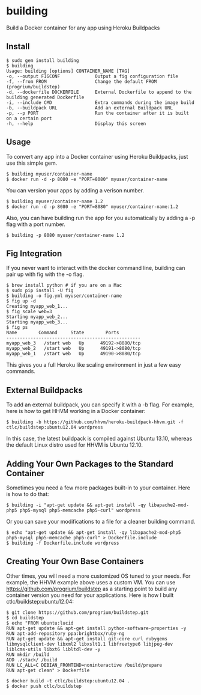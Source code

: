 building
==========
Build a Docker container for any app using Heroku Buildpacks

Install
-------

	$ sudo gem install building
	$ building
	Usage: building [options] CONTAINER_NAME [TAG]
    -o, --output FIGCONF             Output a fig configuration file
    -f, --from FROM                  Change the default FROM (progrium/buildstep)
    -d, --dockerfile DOCKERFILE      External Dockerfile to append to the building generated Dockerfile
    -i, --include CMD                Extra commands during the image build
    -b, --buildpack URL              Add an external Buildpack URL
    -p, --p PORT                     Run the container after it is built on a certain port
    -h, --help                       Display this screen

Usage
-----

To convert any app into a Docker container using Heroku Buildpacks, just use this simple gem.

	$ building myuser/container-name
	$ docker run -d -p 8080 -e "PORT=8080" myuser/container-name

You can version your apps by adding a verison number.

	$ building myuser/container-name 1.2
	$ docker run -d -p 8080 -e "PORT=8080" myuser/container-name:1.2

Also, you can have building run the app for you automatically by adding a -p flag with a port number.

	$ building -p 8080 myuser/container-name 1.2

Fig Integration
---------------

If you never want to interact with the docker command line, building can pair up with fig with the -o flag.
	
	$ brew install python # if you are on a Mac
	$ sudo pip install -U fig
	$ building -o fig.yml myuser/container-name
	$ fig up -d
	Creating myapp_web_1...
	$ fig scale web=3
	Starting myapp_web_2...
	Starting myapp_web_3...
	$ fig ps
    Name        Command     State        Ports      
    --------------------------------------------------
    myapp_web_3   /start web   Up      49192->8080/tcp 
    myapp_web_2   /start web   Up      49191->8080/tcp 
    myapp_web_1   /start web   Up      49190->8080/tcp 

This gives you a full Heroku like scaling environment in just a few easy commands.

External Buildpacks
-------------------

To add an external buildpack, you can specify it with a -b flag. For example, here is how to get HHVM working in a Docker container:

	$ building -b https://github.com/hhvm/heroku-buildpack-hhvm.git -f ctlc/buildstep:ubuntu12.04 wordpress

In this case, the latest buildpack is compiled against Ubuntu 13.10, whereas the default Linux distro used for HHVM is Ubuntu 12.10.

Adding Your Own Packages to the Standard Container
--------------------------------------------------

Sometimes you need a few more packages built-in to your container. Here is how to do that:

	$ building -i "apt-get update && apt-get install -qy libapache2-mod-php5 php5-mysql php5-memcache php5-curl" wordpress

Or you can save your modifications to a file for a cleaner building command.

	$ echo "apt-get update && apt-get install -qy libapache2-mod-php5 php5-mysql php5-memcache php5-curl" > Dockerfile.include
	$ building -f Dockerfile.include wordpress


Creating Your Own Base Containers
---------------------------------

Other times, you will need a more customized OS tuned to your needs. For example, the HHVM example above uses a custom VM. You can use https://github.com/progrium/buildstep as a starting point to build any container version you need for your applications. Here is how I built ctlc/buildstep:ubuntu12.04:

	$ git clone https://github.com/progrium/buildstep.git
	$ cd buildstep
	$ echo "FROM ubuntu:lucid
	RUN apt-get update && apt-get install python-software-properties -y
	RUN apt-add-repository ppa:brightbox/ruby-ng
	RUN apt-get update && apt-get install git-core curl rubygems libmysqlclient-dev libxml2 libxslt1.1 libfreetype6 libjpeg-dev liblcms-utils libxt6 libltdl-dev -y
	RUN mkdir /build
	ADD ./stack/ /build
	RUN LC_ALL=C DEBIAN_FRONTEND=noninteractive /build/prepare
	RUN apt-get clean" > Dockerfile

	$ docker build -t ctlc/buildstep:ubuntu12.04 .
	$ docker push ctlc/buildstep
